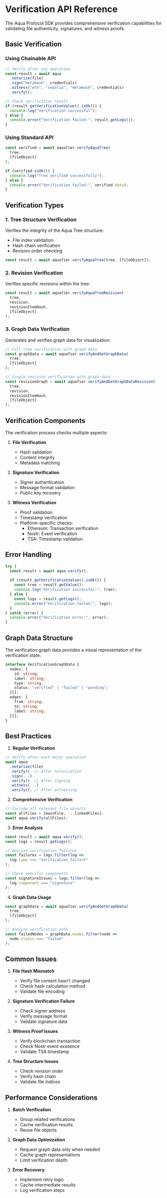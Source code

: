 # Verification API Reference

The Aqua Protocol SDK provides comprehensive verification capabilities for validating file authenticity, signatures, and witness proofs.

## Basic Verification

### Using Chainable API

```typescript
// Verify after any operation
const result = await aqua
  .notarize(file)
  .sign("metamask", credentials)
  .witness("eth", "sepolia", "metamask", credentials)
  .verify();

// Check verification result
if (result.getVerificationValue().isOk()) {
  console.log("Verification successful");
} else {
  console.error("Verification failed:", result.getLogs());
}
```

### Using Standard API

```typescript
const verified = await aquafier.verifyAquaTree(
  tree,
  [fileObject]
);

if (verified.isOk()) {
  console.log("Tree verified successfully");
} else {
  console.error("Verification failed:", verified.data);
}
```

## Verification Types

### 1. Tree Structure Verification

Verifies the integrity of the Aqua Tree structure:
- File index validation
- Hash chain verification
- Revision order checking

```typescript
const result = await aquafier.verifyAquaTree(tree, [fileObject]);
```

### 2. Revision Verification

Verifies specific revisions within the tree:

```typescript
const result = await aquafier.verifyAquaTreeRevision(
  tree,
  revision,
  revisionItemHash,
  [fileObject]
);
```

### 3. Graph Data Verification

Generates and verifies graph data for visualization:

```typescript
// Full tree verification with graph data
const graphData = await aquafier.verifyAndGetGraphData(
  tree,
  [fileObject]
);

// Single revision verification with graph data
const revisionGraph = await aquafier.verifyAndGetGraphDataRevision(
  tree,
  revision,
  revisionItemHash,
  [fileObject]
);
```

## Verification Components

The verification process checks multiple aspects:

1. **File Verification**
   - Hash validation
   - Content integrity
   - Metadata matching

2. **Signature Verification**
   - Signer authentication
   - Message format validation
   - Public key recovery

3. **Witness Verification**
   - Proof validation
   - Timestamp verification
   - Platform-specific checks:
     - Ethereum: Transaction verification
     - Nostr: Event verification
     - TSA: Timestamp validation

## Error Handling

```typescript
try {
  const result = await aqua.verify();
  
  if (result.getVerificationValue().isOk()) {
    const tree = result.getValue();
    console.log("Verification successful:", tree);
  } else {
    const logs = result.getLogs();
    console.error("Verification failed:", logs);
  }
} catch (error) {
  console.error("Verification error:", error);
}
```

## Graph Data Structure

The verification graph data provides a visual representation of the verification state:

```typescript
interface VerificationGraphData {
  nodes: {
    id: string;
    label: string;
    type: string;
    status: "verified" | "failed" | "pending";
  }[];
  edges: {
    from: string;
    to: string;
    label: string;
  }[];
}
```

## Best Practices

1. **Regular Verification**
```typescript
// Verify after each major operation
await aqua
  .notarize(file)
  .verify()  // After notarization
  .sign(...)
  .verify()  // After signing
  .witness(...)
  .verify(); // After witnessing
```

2. **Comprehensive Verification**
```typescript
// Include all relevant file objects
const allFiles = [mainFile, ...linkedFiles];
await aqua.verify(allFiles);
```

3. **Error Analysis**
```typescript
const result = await aqua.verify();
const logs = result.getLogs();

// Analyze verification failures
const failures = logs.filter(log => 
  log.type === "verification_failure"
);

// Check specific components
const signatureIssues = logs.filter(log => 
  log.component === "signature"
);
```

4. **Graph Data Usage**
```typescript
const graphData = await aquafier.verifyAndGetGraphData(
  tree,
  [fileObject]
);

// Analyze verification path
const failedNodes = graphData.nodes.filter(node => 
  node.status === "failed"
);
```

## Common Issues

1. **File Hash Mismatch**
   - Verify file content hasn't changed
   - Check hash calculation method
   - Validate file encoding

2. **Signature Verification Failure**
   - Check signer address
   - Verify message format
   - Validate signature data

3. **Witness Proof Issues**
   - Verify blockchain transaction
   - Check Nostr event existence
   - Validate TSA timestamp

4. **Tree Structure Issues**
   - Check revision order
   - Verify hash chain
   - Validate file indices

## Performance Considerations

1. **Batch Verification**
   - Group related verifications
   - Cache verification results
   - Reuse file objects

2. **Graph Data Optimization**
   - Request graph data only when needed
   - Cache graph representations
   - Limit verification depth

3. **Error Recovery**
   - Implement retry logic
   - Cache intermediate results
   - Log verification steps
